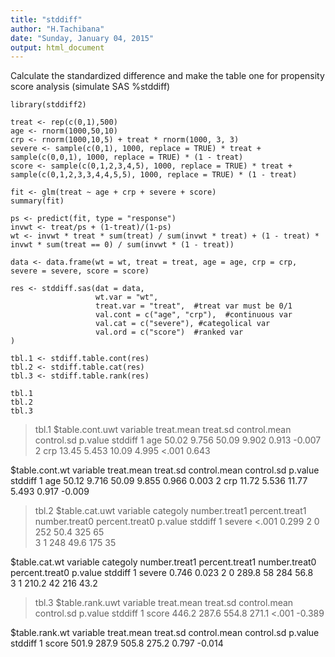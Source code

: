 ```yaml
---
title: "stddiff"
author: "H.Tachibana"
date: "Sunday, January 04, 2015"
output: html_document
---
```

Calculate the standardized difference and make the table one for propensity score analysis (simulate SAS %stddiff)

```{r}
library(stddiff2)

treat <- rep(c(0,1),500)
age <- rnorm(1000,50,10)
crp <- rnorm(1000,10,5) + treat * rnorm(1000, 3, 3)
severe <- sample(c(0,1), 1000, replace = TRUE) * treat + sample(c(0,0,1), 1000, replace = TRUE) * (1 - treat)
score <- sample(c(0,1,2,3,4,5), 1000, replace = TRUE) * treat + sample(c(0,1,2,3,3,4,4,5,5), 1000, replace = TRUE) * (1 - treat)

fit <- glm(treat ~ age + crp + severe + score)
summary(fit)

ps <- predict(fit, type = "response")
invwt <- treat/ps + (1-treat)/(1-ps)
wt <- invwt * treat * sum(treat) / sum(invwt * treat) + (1 - treat) * invwt * sum(treat == 0) / sum(invwt * (1 - treat))

data <- data.frame(wt = wt, treat = treat, age = age, crp = crp, severe = severe, score = score)

res <- stddiff.sas(dat = data, 
                   wt.var = "wt",       
                   treat.var = "treat",  #treat var must be 0/1
                   val.cont = c("age", "crp"),  #continuous var
                   val.cat = c("severe"), #categolical var
                   val.ord = c("score")  #ranked var
)

tbl.1 <- stdiff.table.cont(res)
tbl.2 <- stdiff.table.cat(res)
tbl.3 <- stdiff.table.rank(res)

tbl.1
tbl.2
tbl.3
```
> tbl.1
$table.cont.uwt
  variable treat.mean treat.sd control.mean control.sd p.value stddiff
1      age      50.02    9.756        50.09      9.902   0.913  -0.007
2      crp      13.45    5.453        10.09      4.995   <.001   0.643

$table.cont.wt
  variable treat.mean treat.sd control.mean control.sd p.value stddiff
1      age      50.12    9.716        50.09      9.855   0.966   0.003
2      crp      11.72    5.536        11.77      5.493   0.917  -0.009

> tbl.2
$table.cat.uwt
  variable categoly number.treat1 percent.treat1 number.treat0 percent.treat0 p.value stddiff
1   severe                                                                      <.001   0.299
2                 0           252           50.4           325             65                
3                 1           248           49.6           175             35                

$table.cat.wt
  variable categoly number.treat1 percent.treat1 number.treat0 percent.treat0 p.value stddiff
1   severe                                                                      0.746   0.023
2                 0         289.8             58           284           56.8                
3                 1         210.2             42           216           43.2                

> tbl.3
$table.rank.uwt
  variable treat.mean treat.sd control.mean control.sd p.value stddiff
1    score      446.2    287.6        554.8      271.1   <.001  -0.389

$table.rank.wt
  variable treat.mean treat.sd control.mean control.sd p.value stddiff
1    score      501.9    287.9        505.8      275.2   0.797  -0.014

